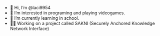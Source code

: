 - 👋 Hi, I’m @laci9954
- 👀 I’m interested in programing and playing videogames.
- 🌱 I’m currently learning in school.
- 👨‍💻 Working on a project called SAKNI (Securely Anchored Knowledge Network Interface)
